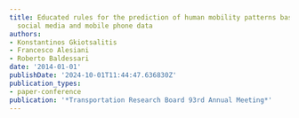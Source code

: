 ```yaml
---
title: Educated rules for the prediction of human mobility patterns based on sparse
  social media and mobile phone data
authors:
- Konstantinos Gkiotsalitis
- Francesco Alesiani
- Roberto Baldessari
date: '2014-01-01'
publishDate: '2024-10-01T11:44:47.636830Z'
publication_types:
- paper-conference
publication: '*Transportation Research Board 93rd Annual Meeting*'
---
```

